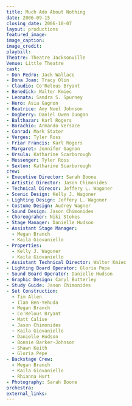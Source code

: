 ```yaml
---
title: Much Ado About Nothing
date: 2006-09-15
closing_date: 2006-10-07
layout: productions
featured_image:
image_caption:
image_credit:
playbill:
Theatre: Theatre Jacksonville
Venue: Little Theatre
cast:
- Don Pedro: Jack Wallace
- Dona Joan: Tracy Olin
- Claudio: Co'Relous Bryant
- Benedick: Walter Kmiec
- Leonata: Sandra S. Spurney
- Hero: Asia Gagnon
- Beatrice: Amy Noel Johnson
- Dogberry: Daniel Owen Dungan
- Balthazar: Karl Rogers
- Borachio: Armando Versace
- Conrad: Mark Stater
- Verges: Tyler Ross
- Friar Francis: Karl Rogers
- Margaret: Jennifer Gagnon
- Ursula: Katharine Scarborough
- Messenger: Tyler Ross
- Sexton: Katharine Scarborough
crew:
- Executive Director: Sarah Boone
- Artistic Director: Jason Chimonides
- Technical Direcor: Jeffery L. Wagoner
- Scenic Design: Kelly J. Wagoner
- Lighting Design: Jeffery L. Wagoner
- Costume Design: Audrey Wagner
- Sound Design: Jason Chimonides
- Choreograher: Niki Stokes
- Stage Manager: Danielle Hudson
- Assistant Stage Manager:
  - Megan Branch
  - Kaila Giovaniello
- Properties:
  - Kelly J. Wagoner
  - Kaila Giovaniello
- Assistant Technical Director: Walter Kmiec
- Lighting Board Operator: Gloria Pepe
- Sound Board Operator: Danielle Hudson
- Graphic Design: Caryl Butterley
- Study Guide: Jason Chimonides
- Set Construction:
  - Tim Allen
  - Ilan Ben-Yehuda
  - Megan Branch
  - Co'Relous Bryant
  - Matt Calise
  - Jason Chimonides
  - Kaila Giovaniello
  - Danielle Hudson
  - Bonnie Barker-Johnson
  - Shawn Keith
  - Gloria Pepe
- Backstage Crew:
  - Megan Branch
  - Kaila Giovaniello
  - Rhianna Hurt
- Photography: Sarah Boone
orchestra:
external_links:
---
```

